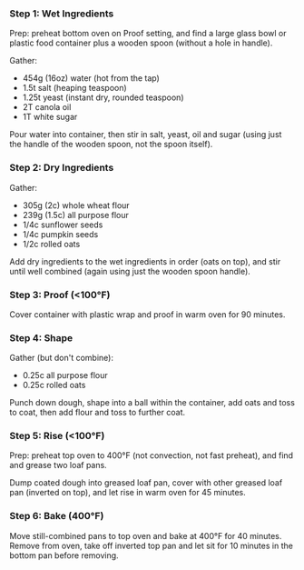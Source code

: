 ### Step 1: Wet Ingredients

Prep: preheat bottom oven on Proof setting, and find a large glass bowl or plastic food container plus a wooden spoon (without a hole in handle).

Gather:
- 454g (16oz) water (hot from the tap)
- 1.5t salt (heaping teaspoon)
- 1.25t yeast (instant dry, rounded teaspoon)
- 2T canola oil
- 1T white sugar

Pour water into container, then stir in salt, yeast, oil and sugar (using just the handle of the wooden spoon, not the spoon itself).

### Step 2: Dry Ingredients

Gather:
- 305g (2c) whole wheat flour
- 239g (1.5c) all purpose flour
- 1/4c sunflower seeds
- 1/4c pumpkin seeds
- 1/2c rolled oats

Add dry ingredients to the wet ingredients in order (oats on top), and stir until well combined (again using just the wooden spoon handle).

### Step 3: Proof (<100°F)

Cover container with plastic wrap and proof in warm oven for 90 minutes.

### Step 4: Shape

Gather (but don't combine):
- 0.25c all purpose flour
- 0.25c rolled oats

Punch down dough, shape into a ball within the container, add oats and toss to coat, then add flour and toss to further coat.

### Step 5: Rise (<100°F)

Prep: preheat top oven to 400°F (not convection, not fast preheat), and find and grease two loaf pans.

Dump coated dough into greased loaf pan, cover with other greased loaf pan (inverted on top), and let rise in warm oven for 45 minutes.

### Step 6: Bake (400°F)

Move still-combined pans to top oven and bake at 400°F for 40 minutes. Remove from oven, take off inverted top pan and let sit for 10 minutes in the bottom pan before removing.
